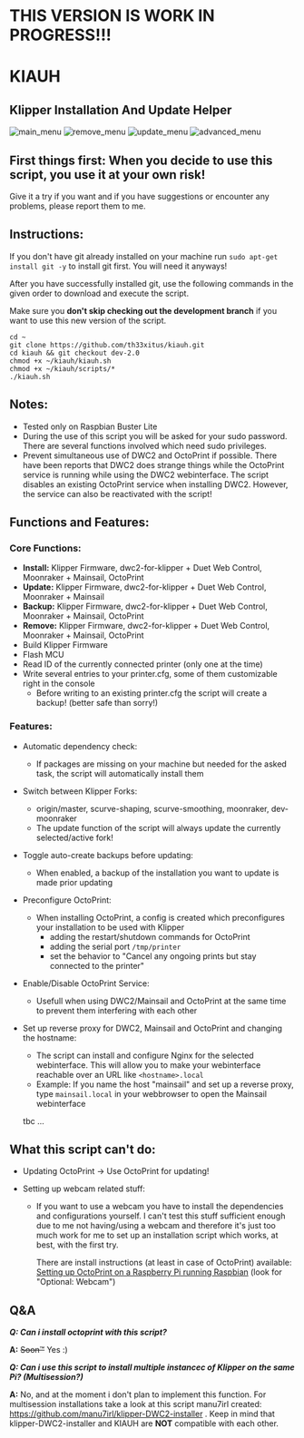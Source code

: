 # THIS VERSION IS WORK IN PROGRESS!!!

# KIAUH

## Klipper Installation And Update Helper

![main_menu](https://raw.githubusercontent.com/th33xitus/kiauh/dev-2.0/resources/screenshots/main.png)
![remove_menu](https://raw.githubusercontent.com/th33xitus/kiauh/dev-2.0/resources/screenshots/remove.png)
![update_menu](https://raw.githubusercontent.com/th33xitus/kiauh/dev-2.0/resources/screenshots/update.png)
![advanced_menu](https://raw.githubusercontent.com/th33xitus/kiauh/dev-2.0/resources/screenshots/advanced.png)

## First things first: When you decide to use this script, you use it at your own risk!

Give it a try if you want and if you have suggestions or encounter any problems, please report them to me. 

## Instructions:

If you don't have git already installed on your machine run `sudo apt-get install git -y` to install git first. You will need it anyways!

After you have successfully installed git, use the following commands in the given order to download and execute the script.

Make sure you **don't skip checking out the development branch** if you want to use this new version of the script.

```shell
cd ~
git clone https://github.com/th33xitus/kiauh.git
cd kiauh && git checkout dev-2.0
chmod +x ~/kiauh/kiauh.sh
chmod +x ~/kiauh/scripts/*
./kiauh.sh
```

## Notes:

- Tested only on Raspbian Buster Lite
- During the use of this script you will be asked for your sudo password. There are several functions involved which need sudo privileges.
- Prevent simultaneous use of DWC2 and OctoPrint if possible. There have been reports that DWC2 does strange things while the OctoPrint service is running while using    the DWC2 webinterface. The script disables an existing OctoPrint service when installing DWC2. However, the service can also be reactivated with the script!

## Functions and Features:

### Core Functions:
- **Install:** Klipper Firmware, dwc2-for-klipper + Duet Web Control, Moonraker + Mainsail, OctoPrint
- **Update:** Klipper Firmware, dwc2-for-klipper + Duet Web Control, Moonraker + Mainsail
- **Backup:** Klipper Firmware, dwc2-for-klipper + Duet Web Control, Moonraker + Mainsail, OctoPrint
- **Remove:** Klipper Firmware, dwc2-for-klipper + Duet Web Control, Moonraker + Mainsail, OctoPrint
- Build Klipper Firmware
- Flash MCU
- Read ID of the currently connected printer (only one at the time)
- Write several entries to your printer.cfg, some of them customizable right in the console
  - Before writing to an existing printer.cfg the script will create a backup! (better safe than sorry!)

### Features:
- Automatic dependency check:
  - If packages are missing on your machine but needed for the asked task, the script will automatically install them
- Switch between Klipper Forks:
  - origin/master, scurve-shaping, scurve-smoothing, moonraker, dev-moonraker
  - The update function of the script will always update the currently selected/active fork!
- Toggle auto-create backups before updating:
  - When enabled, a backup of the installation you want to update is made prior updating
- Preconfigure OctoPrint:
  - When installing OctoPrint, a config is created which preconfigures your installation to be used with Klipper
    - adding the restart/shutdown commands for OctoPrint
    - adding the serial port `/tmp/printer`
    - set the behavior to "Cancel any ongoing prints but stay connected to the printer"
- Enable/Disable OctoPrint Service:
  - Usefull when using DWC2/Mainsail and OctoPrint at the same time to prevent them interfering with each other
- Set up reverse proxy for DWC2, Mainsail and OctoPrint and changing the hostname:
  - The script can install and configure Nginx for the selected webinterface. This will allow you to make your webinterface reachable over an URL like `<hostname>.local`
   - Example: If you name the host "mainsail" and set up a reverse proxy, type `mainsail.local` in your webbrowser to open the Mainsail webinterface
  
  tbc ...

## What this script can't do:

- Updating OctoPrint -> Use OctoPrint for updating!
- Setting up webcam related stuff:

  - If you want to use a webcam you have to install the dependencies and configurations yourself. I can't test this stuff sufficient enough due to me not having/using a webcam and therefore it's just too much work for me to set up an installation script which works, at best, with the first try.

    There are install instructions (at least in case of OctoPrint) available:
    [Setting up OctoPrint on a Raspberry Pi running Raspbian](https://community.octoprint.org/t/setting-up-octoprint-on-a-raspberry-pi-running-raspbian/2337)
    (look for "Optional: Webcam")

## Q&A

**_Q: Can i install octoprint with this script?_**

**A:** ~~Soon™~~ Yes :)

**_Q: Can i use this script to install multiple instancec of Klipper on the same Pi? (Multisession?)_**

**A:** No, and at the moment i don't plan to implement this function. For multisession installations take a look at this script manu7irl created: https://github.com/manu7irl/klipper-DWC2-installer . Keep in mind that klipper-DWC2-installer and KIAUH are **NOT** compatible with each other.
